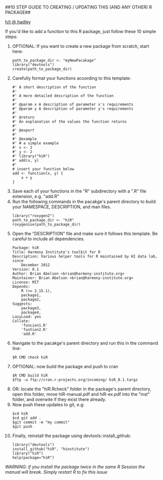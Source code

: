 ##10 STEP GUIDE TO CREATING / UPDATING THIS (AND ANY OTHER) R PACKAGE##

[h/t @ hadley](http://scholarship.rice.edu/bitstream/handle/1911/36084/r-packages.key.pdf?sequence=2)

If you'd like to add a function to this R package,
just follow these 10 simple steps:

1. OPTIONAL: If you want to create a new package from scratch, start here:
    ```
    path_to_package_dir <- "myNewPacakage"
    library("devtools")
    create(path_to_package_dir)
    ```
2. Carefully format your functions acoording to this template:
    ```
    #' A short description of the function
    #'
    #' A more detailed description of the function
    #'
    #' @param x A description of parameter x's requirements
    #' @param y A description of parameter y's requirements
    #'
    #' @return
    #' An explanation of the values the function returns
    #'
    #' @export
    #'
    #' @example
    #' # a simple example
    #' x <- 2
    #' y <- 2
    #' library("hiR")
    #' add(x, y)
    #'
    # insert your function below
    add <- function(x, y) {
        x + y
    }
    ```
3. Save each of your functions in the "R" subdirectory with a ".R" file extension, e.g. "add.R"
4. Run the following commands in the pacakge's parent directory to build your NAMESPACE, DESCRIPTION, and man files.
    ```
    library("roxygen2")
    path_to_package_dir <- "hiR"
    roxygenise(path_to_package_dir)
    ```
5. Open the "DESCRIPTION" file and make sure it follows this template. Be careful to include all dependencies.
    ```
    Package: hiR
    Title: Harmony Institute's toolkit for R
    Description: Various helper tools for R maintained by HI data lab, since
        December 2012
    Version: 0.1
    Author: Brian Abelson <brian@harmony-institute.org>
    Maintainer: Brian Abelson <brian@harmony-institute.org>
    License: MIT
    Depends:
        R (>= 2.15.1),
        package1,
        package2,
    Suggests:
        package3,
        package4,
    LazyLoad: yes
    Collate:
        'funcion1.R'
        'funtion2.R'
        'add.R'
    ```
6. Navigate to the pacakge's parent directory and run this in the command line:
    ```
    $R CMD check hiR
    ```
7. OPTIONAL: now build the package and push to cran
    ```
    $R CMD build hiR
    $ftp -u ftp://cran.r-projects.org/incoming/ hiR_0.1.targz
    ```
8. OR: locate the "hiR.Rcheck" folder in the package's parent directory, open this folder, move hiR-manual.pdf and hiR-ex.pdf into the "inst" folder, and overwite if they exist there already.
9. Now push these updates to git, e.g:
    ```
    $cd hiR
    $cd git add .
    $git commit -m "my commit"
    $git push
    ```
10. Finally, reinstall the package using devtools::install_github:
    ```
    library("devtools")
    install_github("hiR", "hinstitute")
    library("hiR")
    help(package="hiR")
    ```
_WARNING: if you install the package twice in the same R Session the manual will break. Simply restart R to fix this issue_

